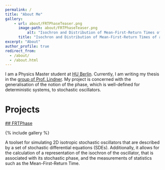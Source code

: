 ```yaml
---
permalink: /
title: "About Me"
gallery: 
	- url: about/FRTPhaseTeaser.png
	  image-path: about/FRTPhaseTeaser.png
          alt: "Isochron and Distribution of Mean-First-Return Times of an Isotropic Stochastic Oscillator"
	  title: "Isochron and Distribution of Mean-First-Return Times of an Isotropic Stochastic Oscillator"
excerpt: "About"
author_profile: true
redirect_from: 
  - /about/
  - /about.html
---
```


I am a Physics Master student at [HU Berlin](https://www.physik.hu-berlin.de/de/home/). Currently, I am writing my thesis in the [group of Prof. Lindner](http://people.physik.hu-berlin.de/~neurophys/). My project is concerned with the generalisation of the notion of the phase, which is well-defined for deterministic systems, to stochastic oscillators.

Projects
======

[## FRTPhase](https://github.com/holzhauk/FRTPhase)

{% include gallery %}

A toolset for simulating 2D isotropic stochastic oscillators that are described by a set of stochastic differential equations (SDEs). Additionally, it allows for the calculation of a representation of the isochron of the oscillator, that is associated with its stochastic phase, and the measurements of statistics such as the Mean-First-Return Time.
